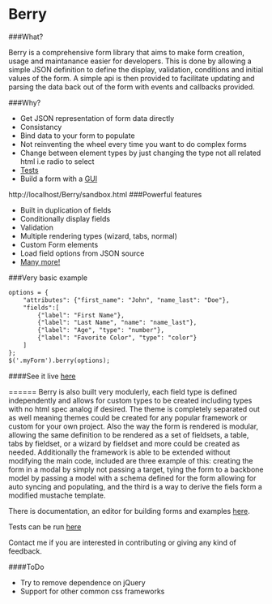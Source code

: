 Berry
======

###What?

Berry is a comprehensive form library that aims to make form creation, usage and maintanance easier for developers. This is done by allowing a simple JSON definition to define the display, validation, conditions and initial values of the form. A simple api is then provided to facilitate updating and parsing the data back out of the form with events and callbacks provided.

###Why?
* Get JSON representation of form data directly
* Consistancy
* Bind data to your form to populate
* Not reinventing the wheel every time you want to do complex forms
* Change between element types by just changing the type not all related html i.e radio to select
* [Tests](http://cloverstone.github.io/Berry/test/SpecRunner.html)
* Build a form with a [GUI](http://cloverstone.github.io/Berry/editor.html)

http://localhost/Berry/sandbox.html
###Powerful features
* Built in duplication of fields
* Conditionally display fields
* Validation
* Multiple rendering types (wizard, tabs, normal)
* Custom Form elements
* Load field options from JSON source
* [Many more!](http://cloverstone.github.io/Berry/docs.html)

###Very basic example
```html
options = {      
	"attributes": {"first_name": "John", "name_last": "Doe"},
	"fields":[
		{"label": "First Name"}, 
		{"label": "Last Name", "name": "name_last"},
		{"label": "Age", "type": "number"},
		{"label": "Favorite Color", "type": "color"}
	]
};
$('.myForm').berry(options);
```

####See it live [here](http://cloverstone.github.io/Berry/sandbox.html)

======
Berry is also built very modulerly, each field type is defined independently and allows for custom types to be created including types with no html spec analog if desired. The theme is completely separated out as well meaning themes could be created for any popular framework or custom for your own project. Also the way the form is rendered is modular, allowing the same definition to be rendered as a set of fieldsets, a table, tabs by fieldset, or a wizard by fieldset and more could be created as needed. Additionally the framework is able to be extended without modifying the main code, included are three example of this: creating the form in a modal by simply not passing a target, tying the form to a backbone model by passing a model with a schema defined for the form allowing for auto syncing and populating, and the third is a way to derive the fiels form a modified mustache template.

There is documentation, an editor for building forms and examples [here](http://cloverstone.github.io/Berry). 

Tests can be run [here](http://cloverstone.github.io/Berry/test/SpecRunner.html)

Contact me if you are interested in contributing or giving any kind of feedback.

####ToDo

* Try to remove dependence on jQuery
* Support for other common css frameworks
